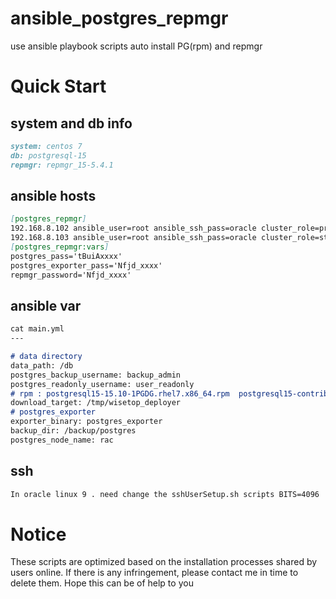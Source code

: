 # ansible_postgres_repmgr
use ansible playbook scripts auto install PG(rpm) and repmgr

# Quick Start
## system and db info
```markdown
system: centos 7
db: postgresql-15
repmgr: repmgr_15-5.4.1
```

## ansible hosts
```markdown
[postgres_repmgr]
192.168.8.102 ansible_user=root ansible_ssh_pass=oracle cluster_role=primary
192.168.8.103 ansible_user=root ansible_ssh_pass=oracle cluster_role=standby
[postgres_repmgr:vars]
postgres_pass='tBuiAxxxx'
postgres_exporter_pass='Nfjd_xxxx'
repmgr_password='Nfjd_xxxx'
```

## ansible var
```markdown
cat main.yml
---

# data directory
data_path: /db
postgres_backup_username: backup_admin
postgres_readonly_username: user_readonly
# rpm : postgresql15-15.10-1PGDG.rhel7.x86_64.rpm  postgresql15-contrib-15.10-1PGDG.rhel7.x86_64.rpm  postgresql15-libs-15.10-1PGDG.rhel7.x86_64.rpm postgresql15-server-15.10-1PGDG.rhel7.x86_64.rpm
download_target: /tmp/wisetop_deployer
# postgres_exporter
exporter_binary: postgres_exporter
backup_dir: /backup/postgres
postgres_node_name: rac

```

## ssh
```markdown
In oracle linux 9 . need change the sshUserSetup.sh scripts BITS=4096
```

# Notice
These scripts are optimized based on the installation processes shared by users online. If there is any infringement, please contact me in time to delete them.
Hope this can be of help to you
